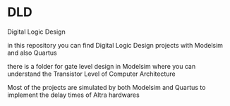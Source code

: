 # DLD

Digital Logic Design 

in this repository you can find Digital Logic Design projects with Modelsim and also Quartus

there is a folder for gate level design in Modelsim where you can understand the Transistor Level of Computer Architecture 

Most of the projects are simulated by both Modelsim and Quartus to implement the delay times of Altra hardwares 

